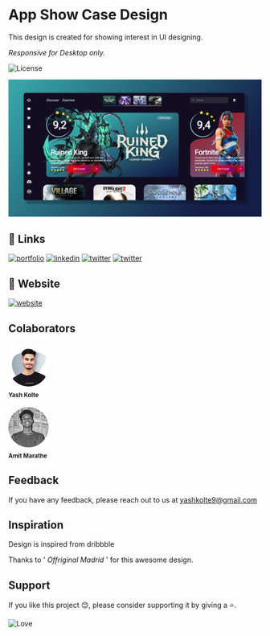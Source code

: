 # App Show Case Design 

This design is created for showing interest in UI designing.

<i>Responsive for Desktop only.</i>

![License](https://img.shields.io/github/license/yashkolte/gameui.svg)


<img src="./readme.png" />

## 🔗 Links
[![portfolio](https://img.shields.io/badge/my_github-000?style=for-the-badge&logo=ko-fi&logoColor=white)](https://github.com/yashkolte)
[![linkedin](https://img.shields.io/badge/linkedin-0A66C2?style=for-the-badge&logo=linkedin&logoColor=white)](https://www.linkedin.com/in/yashkolte)
[![twitter](https://img.shields.io/badge/twitter-1DA1F2?style=for-the-badge&logo=twitter&logoColor=white)](https://twitter.com/yashkolte20)
[![twitter](https://img.shields.io/badge/instagram-f60866?style=for-the-badge&logo=instagram&logoColor=white)](https://twitter.com/yashkolte20)

## 🔗 Website
[![website](https://img.shields.io/badge/website-000?style=for-the-badge&logo=hyper&logoColor=white)](https://yashkolte.github.io/gameui/)

## Colaborators
<div align="left">
<img src="./DP.png" width="80px;" alt=""/><br /><sub><b>Yash Kolte</b></sub></a><br /><br />
<img src="./DP02.png" width="80px;" alt=""/><br /><sub><b>Amit Marathe</b></sub></a><br />
</div>

## Feedback

If you have any feedback, please reach out to us at yashkolte9@gmail.com

## Inspiration 

Design is inspired from dribbble

Thanks to '<i> Offriginal Madrid </i>' for this awesome design.

## Support

If you like this project 😊, please consider supporting it by giving a ⭐️.


![Love](http://ForTheBadge.com/images/badges/built-with-love.svg)